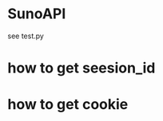 # SunoAPI
see test.py

# how to get seesion_id 
[](./images/seesion_id.png)

# how to get cookie
[](./images/cookie.png)